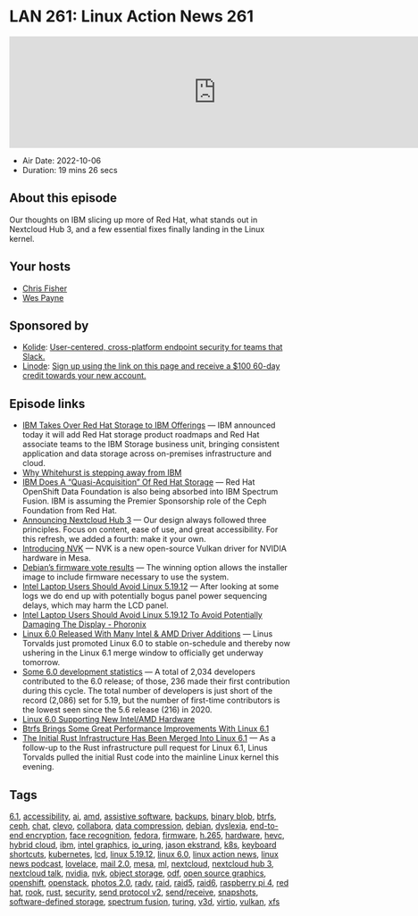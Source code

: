 # LAN 261: Linux Action News 261

<iframe src="https://player.fireside.fm/v2/DAcK9LdX+fsv2f-UT?theme=dark" width="740" height="200" frameborder="0" scrolling="no"></iframe>

* Air Date: 2022-10-06
* Duration: 19 mins 26 secs

## About this episode

Our thoughts on IBM slicing up more of Red Hat, what stands out in Nextcloud Hub 3, and a few essential fixes finally landing in the Linux kernel.

## Your hosts
* [Chris Fisher](https://linuxactionnews.com/hosts/chris)
* [Wes Payne](https://linuxactionnews.com/hosts/wes)

## Sponsored by

  * [Kolide](https://kolide.com/lan): [User-centered, cross-platform endpoint security for teams that Slack. ](https://kolide.com/lan)
  * [Linode](http://linode.com/lan): [Sign up using the link on this page and receive a $100 60-day credit towards your new account. ](http://linode.com/lan)



## Episode links

  * [IBM Takes Over Red Hat Storage to IBM Offerings](https://newsroom.ibm.com/2022-10-04-IBM-Redefines-Hybrid-Cloud-Application-and-Data-Storage-Adding-Red-Hat-Storage-to-IBM-Offerings "IBM Takes Over Red Hat Storage to IBM Offerings") — IBM announced today it will add Red Hat storage product roadmaps and Red Hat associate teams to the IBM Storage business unit, bringing consistent application and data storage across on-premises infrastructure and cloud.
  * [Why Whitehurst is stepping away from IBM](https://www.zdnet.com/article/why-whitehurst-is-stepping-away-from-ibm/ "Why Whitehurst is stepping away from IBM")
  * [IBM Does A “Quasi-Acquisition” Of Red Hat Storage](https://www.phoronix.com/news/IBM-Red-Hat-Storage "IBM Does A “Quasi-Acquisition” Of Red Hat Storage") — Red Hat OpenShift Data Foundation is also being absorbed into IBM Spectrum Fusion. IBM is assuming the Premier Sponsorship role of the Ceph Foundation from Red Hat.
  * [Announcing Nextcloud Hub 3](https://nextcloud.com/blog/announcing-nextcloud-hub-3-brand-new-design-and-photos-2-0-with-editor-and-ai/ "Announcing Nextcloud Hub 3") — Our design always followed three principles. Focus on content, ease of use, and great accessibility. For this refresh, we added a fourth: make it your own.
  * [Introducing NVK](https://www.collabora.com/news-and-blog/news-and-events/introducing-nvk.html "Introducing NVK") — NVK is a new open-source Vulkan driver for NVIDIA hardware in Mesa. 
  * [Debian’s firmware vote results](https://lwn.net/Articles/910065 "Debian’s firmware vote results") — The winning option allows the installer image to include firmware necessary to use the system.
  * [Intel Laptop Users Should Avoid Linux 5.19.12](https://lore.kernel.org/all/YzwooNdMECzuI5+h@intel.com/ "Intel Laptop Users Should Avoid Linux 5.19.12") — After looking at some logs we do end up with potentially bogus panel power sequencing delays, which may harm the LCD panel.
  * [Intel Laptop Users Should Avoid Linux 5.19.12 To Avoid Potentially Damaging The Display - Phoronix](https://www.phoronix.com/news/Intel-iGPU-Avoid-Linux-5.19.12 "Intel Laptop Users Should Avoid Linux 5.19.12 To Avoid Potentially Damaging The Display - Phoronix")
  * [Linux 6.0 Released With Many Intel & AMD Driver Additions](https://www.phoronix.com/news/Linux-6.0-Released "Linux 6.0 Released With Many Intel & AMD Driver Additions") — Linus Torvalds just promoted Linux 6.0 to stable on-schedule and thereby now ushering in the Linux 6.1 merge window to officially get underway tomorrow.
  * [Some 6.0 development statistics](https://lwn.net/Articles/909625/ "Some 6.0 development statistics") — A total of 2,034 developers contributed to the 6.0 release; of those, 236 made their first contribution during this cycle. The total number of developers is just short of the record (2,086) set for 5.19, but the number of first-time contributors is the lowest seen since the 5.6 release (216) in 2020.
  * [Linux 6.0 Supporting New Intel/AMD Hardware](https://www.phoronix.com/review/linux-60-features/2 "Linux 6.0 Supporting New Intel/AMD Hardware")
  * [Btrfs Brings Some Great Performance Improvements With Linux 6.1](https://www.phoronix.com/news/Linux-6.1-Btrfs "Btrfs Brings Some Great Performance Improvements With Linux 6.1")
  * [The Initial Rust Infrastructure Has Been Merged Into Linux 6.1](https://www.phoronix.com/news/Rust-Is-Merged-Linux-6.1 "The Initial Rust Infrastructure Has Been Merged Into Linux 6.1") — As a follow-up to the Rust infrastructure pull request for Linux 6.1, Linus Torvalds pulled the initial Rust code into the mainline Linux kernel this evening.



## Tags

[6.1](https://linuxactionnews.com/tags/6.1), [accessibility](https://linuxactionnews.com/tags/accessibility), [ai](https://linuxactionnews.com/tags/ai), [amd](https://linuxactionnews.com/tags/amd), [assistive software](https://linuxactionnews.com/tags/assistive%20software), [backups](https://linuxactionnews.com/tags/backups), [binary blob](https://linuxactionnews.com/tags/binary%20blob), [btrfs](https://linuxactionnews.com/tags/btrfs), [ceph](https://linuxactionnews.com/tags/ceph), [chat](https://linuxactionnews.com/tags/chat), [clevo](https://linuxactionnews.com/tags/clevo), [collabora](https://linuxactionnews.com/tags/collabora), [data compression](https://linuxactionnews.com/tags/data%20compression), [debian](https://linuxactionnews.com/tags/debian), [dyslexia](https://linuxactionnews.com/tags/dyslexia), [end-to-end encryption](https://linuxactionnews.com/tags/end-to-end%20encryption), [face recognition](https://linuxactionnews.com/tags/face%20recognition), [fedora](https://linuxactionnews.com/tags/fedora), [firmware](https://linuxactionnews.com/tags/firmware), [h.265](https://linuxactionnews.com/tags/h.265), [hardware](https://linuxactionnews.com/tags/hardware), [hevc](https://linuxactionnews.com/tags/hevc), [hybrid cloud](https://linuxactionnews.com/tags/hybrid%20cloud), [ibm](https://linuxactionnews.com/tags/ibm), [intel graphics](https://linuxactionnews.com/tags/intel%20graphics), [io_uring](https://linuxactionnews.com/tags/io_uring), [jason ekstrand](https://linuxactionnews.com/tags/jason%20ekstrand), [k8s](https://linuxactionnews.com/tags/k8s), [keyboard shortcuts](https://linuxactionnews.com/tags/keyboard%20shortcuts), [kubernetes](https://linuxactionnews.com/tags/kubernetes), [lcd](https://linuxactionnews.com/tags/lcd), [linux 5.19.12](https://linuxactionnews.com/tags/linux%205.19.12), [linux 6.0](https://linuxactionnews.com/tags/linux%206.0), [linux action news](https://linuxactionnews.com/tags/linux%20action%20news), [linux news podcast](https://linuxactionnews.com/tags/linux%20news%20podcast), [lovelace](https://linuxactionnews.com/tags/lovelace), [mail 2.0](https://linuxactionnews.com/tags/mail%202.0), [mesa](https://linuxactionnews.com/tags/mesa), [ml](https://linuxactionnews.com/tags/ml), [nextcloud](https://linuxactionnews.com/tags/nextcloud), [nextcloud hub 3](https://linuxactionnews.com/tags/nextcloud%20hub%203), [nextcloud talk](https://linuxactionnews.com/tags/nextcloud%20talk), [nvidia](https://linuxactionnews.com/tags/nvidia), [nvk](https://linuxactionnews.com/tags/nvk), [object storage](https://linuxactionnews.com/tags/object%20storage), [odf](https://linuxactionnews.com/tags/odf), [open source graphics](https://linuxactionnews.com/tags/open%20source%20graphics), [openshift](https://linuxactionnews.com/tags/openshift), [openstack](https://linuxactionnews.com/tags/openstack), [photos 2.0](https://linuxactionnews.com/tags/photos%202.0), [radv](https://linuxactionnews.com/tags/radv), [raid](https://linuxactionnews.com/tags/raid), [raid5](https://linuxactionnews.com/tags/raid5), [raid6](https://linuxactionnews.com/tags/raid6), [raspberry pi 4](https://linuxactionnews.com/tags/raspberry%20pi%204), [red hat](https://linuxactionnews.com/tags/red%20hat), [rook](https://linuxactionnews.com/tags/rook), [rust](https://linuxactionnews.com/tags/rust), [security](https://linuxactionnews.com/tags/security), [send protocol v2](https://linuxactionnews.com/tags/send%20protocol%20v2), [send/receive](https://linuxactionnews.com/tags/send%2Freceive), [snapshots](https://linuxactionnews.com/tags/snapshots), [software-defined storage](https://linuxactionnews.com/tags/software-defined%20storage), [spectrum fusion](https://linuxactionnews.com/tags/spectrum%20fusion), [turing](https://linuxactionnews.com/tags/turing), [v3d](https://linuxactionnews.com/tags/v3d), [virtio](https://linuxactionnews.com/tags/virtio), [vulkan](https://linuxactionnews.com/tags/vulkan), [xfs](https://linuxactionnews.com/tags/xfs)